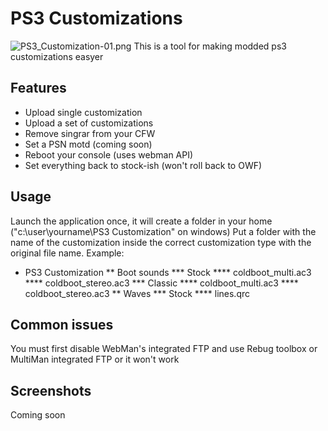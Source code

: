# PS3 Customizations #
![PS3_Customization-01.png](https://bitbucket.org/repo/LzBMnK/images/3272281403-PS3_Customization-01.png)
This is a tool for making modded ps3 customizations easyer 

## Features ##
* Upload single customization
* Upload a set of customizations
* Remove singrar from your CFW
* Set a PSN motd (coming soon)
* Reboot your console (uses webman API)
* Set everything back to stock-ish (won't roll back to OWF)

## Usage ##
Launch the application once, it will create a folder in your home ("c:\user\yourname\PS3 Customization" on windows)
Put a folder with the name of the customization inside the correct customization type with the original file name.
Example:
* PS3 Customization
** Boot sounds
*** Stock
**** coldboot_multi.ac3
**** coldboot_stereo.ac3
*** Classic
**** coldboot_multi.ac3
**** coldboot_stereo.ac3
** Waves
*** Stock
**** lines.qrc

## Common issues ##
You must first disable WebMan's integrated FTP and use Rebug toolbox or MultiMan integrated FTP or it won't work

## Screenshots ##
Coming soon